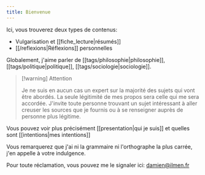```yaml
---
title: Bienvenue
---
```


Ici, vous trouverez deux types de contenus:

- Vulgarisation et [[fiche_lecture|résumés]]
- [[/reflexions|Réflexions]] personnelles

Globalement, j'aime parler de [[tags/philosophie|philosophie]], [[tags/politique|politique]], [[tags/sociologie|sociologie]].


> [!warning] Attention
>
> Je ne suis en aucun cas un expert sur la majorité des sujets qui vont être abordés. La seule légitimité de mes propos sera celle qui me sera accordée. J'invite toute personne trouvant un sujet intéressant à aller creuser les sources que je fournis ou à se renseigner auprès de personne plus légitime.

Vous pouvez voir plus précisément [[presentation|qui je suis]] et quelles sont [[intentions|mes intentions]]

Vous remarquerez que j'ai ni la grammaire ni l'orthographe la plus carrée, j'en appelle à votre indulgence.

Pour toute réclamation, vous pouvez me le signaler ici: damien@ilmen.fr